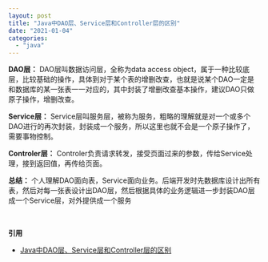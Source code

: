 ```yaml
---
layout: post
title: "Java中DAO层、Service层和Controller层的区别"
date: "2021-01-04"
categories: 
  - "java"
---
```


**DAO层：** DAO层叫数据访问层，全称为data access object，属于一种比较底层，比较基础的操作，具体到对于某个表的增删改查，也就是说某个DAO一定是和数据库的某一张表一一对应的，其中封装了增删改查基本操作，建议DAO只做原子操作，增删改查。

**Service层：** Service层叫服务层，被称为服务，粗略的理解就是对一个或多个DAO进行的再次封装，封装成一个服务，所以这里也就不会是一个原子操作了，需要事物控制。

**Controler层：** Controler负责请求转发，接受页面过来的参数，传给Service处理，接到返回值，再传给页面。

**总结：** 个人理解DAO面向表，Service面向业务。后端开发时先数据库设计出所有表，然后对每一张表设计出DAO层，然后根据具体的业务逻辑进一步封装DAO层成一个Service层，对外提供成一个服务

 

**引用**

- [Java中DAO层、Service层和Controller层的区别](https://blog.csdn.net/qq_22771739/article/details/82344336)
